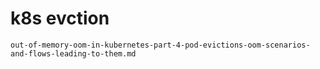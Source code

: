 # k8s evction

```{toctree}
out-of-memory-oom-in-kubernetes-part-4-pod-evictions-oom-scenarios-and-flows-leading-to-them.md
```


